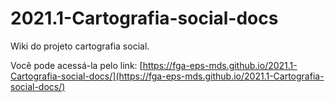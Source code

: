 # 2021.1-Cartografia-social-docs

Wiki do projeto cartografia social. 

Você pode acessá-la pelo link: [https://fga-eps-mds.github.io/2021.1-Cartografia-social-docs/](https://fga-eps-mds.github.io/2021.1-Cartografia-social-docs/)